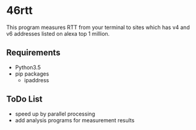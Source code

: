 # 46rtt
This program measures RTT from your terminal to sites which has v4 and v6 addresses listed on alexa top 1 million. 
## Requirements
* Python3.5
* pip packages
	* ipaddress

## ToDo List
* speed up by parallel processing
* add analysis programs for measurement results